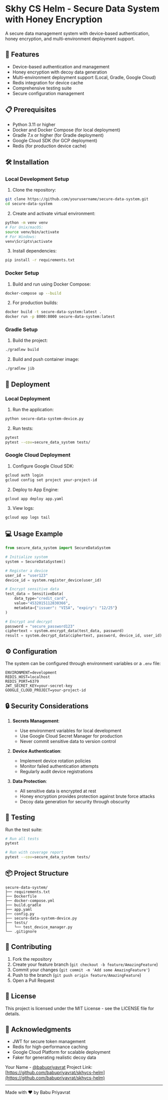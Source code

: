 #  Skhy CS  Helm - Secure Data System with Honey Encryption


A secure data management system with device-based authentication, honey encryption, and multi-environment deployment support.

## 🔑 Features

- Device-based authentication and management
- Honey encryption with decoy data generation
- Multi-environment deployment support (Local, Gradle, Google Cloud)
- Redis integration for device cache
- Comprehensive testing suite
- Secure configuration management

## 📋 Prerequisites

- Python 3.11 or higher
- Docker and Docker Compose (for local deployment)
- Gradle 7.x or higher (for Gradle deployment)
- Google Cloud SDK (for GCP deployment)
- Redis (for production device cache)

## 🛠️ Installation

### Local Development Setup

1. Clone the repository:
```bash
git clone https://github.com/yourusername/secure-data-system.git
cd secure-data-system
```

2. Create and activate virtual environment:
```bash
python -m venv venv
# For Unix/macOS:
source venv/bin/activate
# For Windows:
venv\Scripts\activate
```

3. Install dependencies:
```bash
pip install -r requirements.txt
```

### Docker Setup

1. Build and run using Docker Compose:
```bash
docker-compose up --build
```

2. For production builds:
```bash
docker build -t secure-data-system:latest .
docker run -p 8000:8000 secure-data-system:latest
```

### Gradle Setup

1. Build the project:
```bash
./gradlew build
```

2. Build and push container image:
```bash
./gradlew jib
```

## 🚀 Deployment

### Local Deployment

1. Run the application:
```bash
python secure-data-system-device.py
```

2. Run tests:
```bash
pytest
pytest --cov=secure_data_system tests/
```

### Google Cloud Deployment

1. Configure Google Cloud SDK:
```bash
gcloud auth login
gcloud config set project your-project-id
```

2. Deploy to App Engine:
```bash
gcloud app deploy app.yaml
```

3. View logs:
```bash
gcloud app logs tail
```

## 💻 Usage Example

```python
from secure_data_system import SecureDataSystem

# Initialize system
system = SecureDataSystem()

# Register a device
user_id = "user123"
device_id = system.register_device(user_id)

# Encrypt sensitive data
test_data = SensitiveData(
    data_type="credit_card",
    value="4532015112830366",
    metadata={"issuer": "VISA", "expiry": "12/25"}
)

# Encrypt and decrypt
password = "secure_password123"
ciphertext = system.encrypt_data(test_data, password)
result = system.decrypt_data(ciphertext, password, device_id, user_id)
```

## ⚙️ Configuration

The system can be configured through environment variables or a `.env` file:

```env
ENVIRONMENT=development
REDIS_HOST=localhost
REDIS_PORT=6379
JWT_SECRET_KEY=your-secret-key
GOOGLE_CLOUD_PROJECT=your-project-id
```

## 🔒 Security Considerations

1. **Secrets Management**:
   - Use environment variables for local development
   - Use Google Cloud Secret Manager for production
   - Never commit sensitive data to version control

2. **Device Authentication**:
   - Implement device rotation policies
   - Monitor failed authentication attempts
   - Regularly audit device registrations

3. **Data Protection**:
   - All sensitive data is encrypted at rest
   - Honey encryption provides protection against brute force attacks
   - Decoy data generation for security through obscurity

## 🧪 Testing

Run the test suite:
```bash
# Run all tests
pytest

# Run with coverage report
pytest --cov=secure_data_system tests/
```

## 📦 Project Structure

```
secure-data-system/
├── requirements.txt
├── Dockerfile
├── docker-compose.yml
├── build.gradle
├── app.yaml
├── config.py
├── secure-data-system-device.py
├── tests/
│   └── test_device_manager.py
└── .gitignore
```

## 🤝 Contributing

1. Fork the repository
2. Create your feature branch (`git checkout -b feature/AmazingFeature`)
3. Commit your changes (`git commit -m 'Add some AmazingFeature'`)
4. Push to the branch (`git push origin feature/AmazingFeature`)
5. Open a Pull Request

## 📄 License

This project is licensed under the MIT License - see the LICENSE file for details.

## 🙏 Acknowledgments

- JWT for secure token management
- Redis for high-performance caching
- Google Cloud Platform for scalable deployment
- Faker for generating realistic decoy data

Your Name - [@babupriyavrat](https://linkedin.com/in/babupriyavrat)
Project Link: [https://github.com/babupriyavrat/skhycs-helm](https://github.com/babupriyavrat/skhycs-helm)

---
Made with ❤️ by Babu Priyavrat

